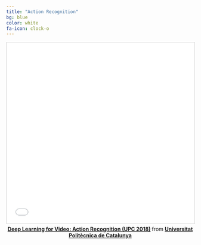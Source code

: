 ```yaml
---
title: "Action Recognition"
bg: blue
color: white
fa-icon: clock-o
---
```


<center>
<iframe src="//www.slideshare.net/slideshow/embed_code/key/7j4iDvgLk9sCf0" width="595" height="485" frameborder="0" marginwidth="0" marginheight="0" scrolling="no" style="border:1px solid #CCC; border-width:1px; margin-bottom:5px; max-width: 100%;" allowfullscreen> </iframe> <div style="margin-bottom:5px"> <strong> <a href="//www.slideshare.net/xavigiro/deep-learning-for-video-action-recognition-upc-2018" title="Deep Learning for Video: Action Recognition (UPC 2018)" target="_blank">Deep Learning for Video: Action Recognition (UPC 2018)</a> </strong> from <strong><a href="https://www.slideshare.net/xavigiro" target="_blank">Universitat Politècnica de Catalunya</a></strong> </div>
</center>
